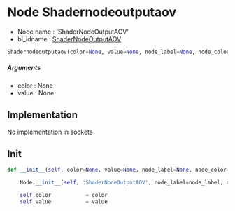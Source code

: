 # Node Shadernodeoutputaov

- Node name : 'ShaderNodeOutputAOV'
- bl_idname : [ShaderNodeOutputAOV](https://docs.blender.org/api/current/bpy.types.ShaderNodeOutputAOV.html)


``` python
Shadernodeoutputaov(color=None, value=None, node_label=None, node_color=None)
```
##### Arguments

- color : None
- value : None

## Implementation

No implementation in sockets

## Init

``` python
def __init__(self, color=None, value=None, node_label=None, node_color=None):

    Node.__init__(self, 'ShaderNodeOutputAOV', node_label=node_label, node_color=node_color)

    self.color           = color
    self.value           = value
```
